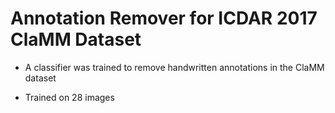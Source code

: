 # Annotation Remover for ICDAR 2017 ClaMM Dataset

- A classifier was trained to remove handwritten annotations in the ClaMM dataset

- Trained on 28 images